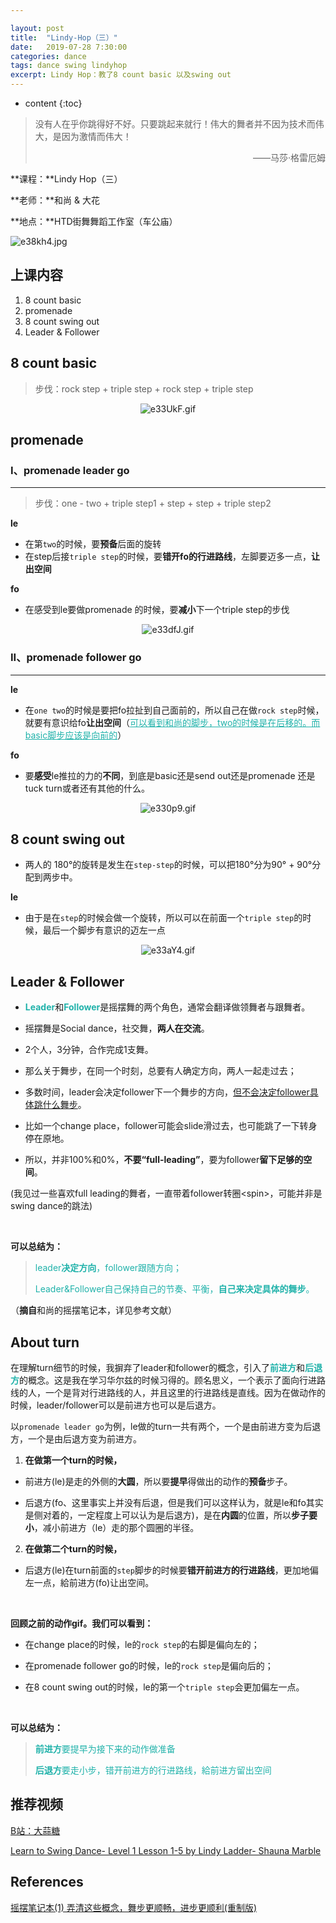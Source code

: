 ```yaml
---

layout: post
title:  "Lindy-Hop（三）"
date:   2019-07-28 7:30:00
categories: dance
tags: dance swing lindyhop
excerpt: Lindy Hop：教了8 count basic 以及swing out
---
```


* content
{:toc}
> 没有人在乎你跳得好不好。只要跳起来就行！伟大的舞者并不因为技术而伟大，是因为激情而伟大！
>
> <p align="right">——马莎·格雷厄姆　　</p>

**课程：**Lindy Hop（三）

**老师：**和尚 & 大花

**地点：**HTD街舞舞蹈工作室（车公庙）

![e38kh4.jpg](https://s2.ax1x.com/2019/07/29/e38kh4.jpg)



## 上课内容

1. 8 count basic
2. promenade
3. 8 count swing out
4. Leader & Follower



## 8 count basic

> 步伐：rock step + triple step + rock step + triple step

<center>
<img src="https://s2.ax1x.com/2019/07/29/e33UkF.gif" alt="e33UkF.gif" border="0">
</center>



## promenade

### I、promenade leader go

----

> 步伐：one - two + triple step1 + step + step + triple step2 

**le**

- 在第`two`的时候，要**预备**后面的旋转
- 在step后接`triple step`的时候，要**错开fo的行进路线**，左脚要迈多一点，**让出空间**

**fo**

- 在感受到le要做promenade 的时候，要**减小**下一个triple step的步伐

<center>
<img src="https://s2.ax1x.com/2019/07/29/e33dfJ.gif" alt="e33dfJ.gif" border="0">
</center>

### II、promenade follower go 

----

**le**

- 在`one two`的时候是要把fo拉扯到自己面前的，所以自己在做`rock step`时候，就要有意识给fo**让出空间**（<span style="color:LightSeaGreen"><u>可以看到和尚的脚步，two的时候是在后移的。而basic脚步应该是向前的</u></span>）

**fo**

- 要**感受**le推拉的力的**不同**，到底是basic还是send out还是promenade 还是tuck turn或者还有其他的什么。

<center>
<img src="https://s2.ax1x.com/2019/07/29/e330p9.gif" alt="e330p9.gif" border="0">
</center>

## 8 count swing out

- 两人的 180°的旋转是发生在`step-step`的时候，可以把180°分为90°  + 90°分配到两步中。

**le**

- 由于是在`step`的时候会做一个旋转，所以可以在前面一个`triple step`的时候，最后一个脚步有意识的迈左一点

<center>
<img src="https://s2.ax1x.com/2019/07/29/e33aY4.gif" alt="e33aY4.gif" border="0">
</center>

## Leader & Follower

- <span style="color:LightSeaGreen">**Leader**</span>和<span style="color:LightSeaGreen">**Follower**</span>是摇摆舞的两个角色，通常会翻译做领舞者与跟舞者。

- 摇摆舞是Social dance，社交舞，**两人在交流**。

- 2个人，3分钟，合作完成1支舞。

- 那么关于舞步，在同一个时刻，总要有人确定方向，两人一起走过去；

- 多数时间，leader会决定follower下一个舞步的方向，<u>但不会决定follower具体跳什么舞步</u>。

- 比如一个change place，follower可能会slide滑过去，也可能跳了一下转身停在原地。

- 所以，并非100%和0%，**不要“full-leading”**，要为follower**留下足够的空间**。

(我见过一些喜欢full leading的舞者，一直带着follower转圈\<spin>，可能并非是swing dance的跳法)

​    

**可以总结为：**

> <span style="color:LightSeaGreen">leader**决定方向**，follower跟随方向；</span>
>
> <span style="color:LightSeaGreen">Leader&Follower自己保持自己的节奏、平衡，**自己来决定具体的舞步**。</span>

（**摘自**和尚的摇摆笔记本，详见参考文献）

## About turn

在理解turn细节的时候，我摒弃了leader和follower的概念，引入了<span style="color:LightSeaGreen">**前进方**</span>和<span style="color:LightSeaGreen">**后退方**</span>的概念。这是我在学习华尔兹的时候习得的。顾名思义，一个表示了面向行进路线的人，一个是背对行进路线的人，并且这里的行进路线是直线。因为在做动作的时候，leader/follower可以是前进方也可以是后退方。

以`promenade leader go`为例，le做的turn一共有两个，一个是由前进方变为后退方，一个是由后退方变为前进方。

1. **在做第一个turn的时候，**

- 前进方(le)是走的外侧的**大圆**，所以要**提早**得做出的动作的**预备**步子。

- 后退方(fo、这里事实上并没有后退，但是我们可以这样认为，就是le和fo其实是侧对着的，一定程度上可以认为是后退方)，是在**内圆**的位置，所以**步子要小**，减小前进方（le）走的那个圆圈的半径。

2. **在做第二个turn的时候，**

- 后退方(le)在turn前面的`step`脚步的时候要**错开前进方的行进路线**，更加地偏左一点，給前进方(fo)让出空间。

​    

**回顾之前的动作gif。我们可以看到：**

- 在change place的时候，le的`rock step`的右脚是偏向左的；

- 在promenade follower go的时候，le的`rock step`是偏向后的；

- 在8 count swing out的时候，le的第一个`triple step`会更加偏左一点。

​     

**可以总结为：**

> <span style="color:LightSeaGreen">**前进方**要提早为接下来的动作做准备</span>
>
> <span style="color:LightSeaGreen">**后退方**要走小步，错开前进方的行进路线，給前进方留出空间</span>

## 推荐视频

[B站：大蒜糖](https://space.bilibili.com/19757265/)

[Learn to Swing Dance- Level 1 Lesson 1-5 by Lindy Ladder- Shauna Marble](https://www.bilibili.com/video/av49587094)

## References 

[摇摆笔记本(1) 弄清这些概念，舞步更顺畅，进步更顺利(重制版)](https://mp.weixin.qq.com/s/1HELNURG3ojAHiMU9m3uDg)